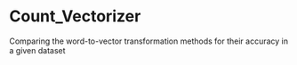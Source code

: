 # Count_Vectorizer
Comparing the word-to-vector transformation methods for their accuracy in a given dataset
